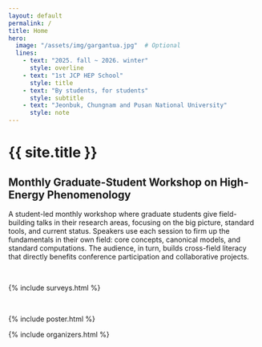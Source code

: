 ```yaml
---
layout: default
permalink: /
title: Home
hero:
  image: "/assets/img/gargantua.jpg"  # Optional
  lines:
    - text: "2025. fall ~ 2026. winter"
      style: overline
    - text: "1st JCP HEP School"
      style: title
    - text: "By students, for students"
      style: subtitle
    - text: "Jeonbuk, Chungnam and Pusan National University"
      style: note
---
```

# {{ site.title }}

## Monthly Graduate-Student Workshop on High-Energy Phenomenology

A student-led monthly workshop where graduate students give field-building talks in their research areas, focusing on the big picture, standard tools, and current status. Speakers use each session to firm up the fundamentals in their own field: core concepts, canonical models, and standard computations. The audience, in turn, builds cross-field literacy that directly benefits conference participation and collaborative projects.

<br>

{% include surveys.html %}

<br>

{% include poster.html %}

{% include organizers.html %}